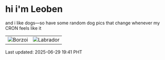 # hi i'm Leoben

and i like dogs—so have some random dog pics that change whenever my CRON feels like it

|  |  |
|--------|----------|
| ![Borzoi](https://random-dog-vercel.vercel.app/api/random-borzoi?v=1751197302) | ![Labrador](https://random-dog-vercel.vercel.app/api/random-labrador?v=1751197302) |

Last updated: 2025-06-29 19:41 PHT
